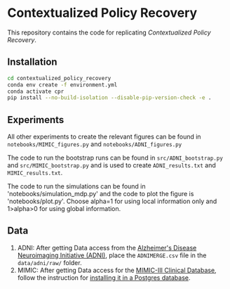 # Contextualized Policy Recovery

This repository contains the code for replicating *Contextualized Policy Recovery*.

## Installation

```bash
cd contextualized_policy_recovery
conda env create -f environment.yml
conda activate cpr
pip install --no-build-isolation --disable-pip-version-check -e .
```

## Experiments
All other experiments to create the relevant figures can be found in `notebooks/MIMIC_figures.py` and `notebooks/ADNI_figures.py` 

The code to run the bootstrap runs can be found in `src/ADNI_bootstrap.py` and `src/MIMIC_bootstrap.py` and is used to create `ADNI_results.txt` and `MIMIC_results.txt`. 

The code to run the simulations can be found in 'notebooks/simulation_mdp.py' and the code to plot the figure is 'notebooks/plot.py'. Choose alpha=1 for using local information only and 1>alpha>0 for using global information.

## Data 
1) ADNI: After getting Data access from the [Alzheimer's Disease Neuroimaging Initiative (ADNI)](https://adni.loni.usc.edu/), place the `ADNIMERGE.csv` file in the `data/adni/raw/` folder.
2) MIMIC: After getting Data access for the [MIMIC-III Clinical Database](https://physionet.org/content/mimiciii/1.4/), follow the instruction for [installing it in a Postgres database](https://mimic.physionet.org/tutorials/install-mimic-locally-ubuntu/).
